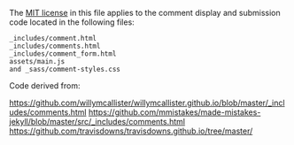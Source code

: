  The [MIT license](https://opensource.org/licenses/MIT) in this file applies to the comment display and submission code located in the following files:

~~~
_includes/comment.html
_includes/comments.html
_includes/comment_form.html
assets/main.js
and _sass/comment-styles.css
~~~

Code derived from:

https://github.com/willymcallister/willymcallister.github.io/blob/master/_includes/comments.html
https://github.com/mmistakes/made-mistakes-jekyll/blob/master/src/_includes/comments.html
https://github.com/travisdowns/travisdowns.github.io/tree/master/
